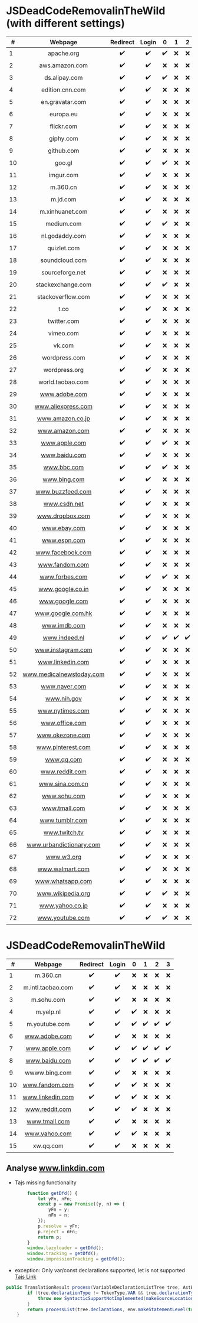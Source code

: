 # JSDeadCodeRemovalinTheWild (with different settings)

| #  | Webpage | Redirect | Login  | 0 | 1 | 2 | 3 |
| ------------------------------------ |:---:| :---:| :---:| :---: | :---: | :---:|:---:|
| 1  | apache.org | :heavy_check_mark: | :heavy_check_mark: | :heavy_check_mark: | :x: | :x: | :x: | 
| 2  | aws.amazon.com | :heavy_check_mark: | :heavy_check_mark: | :x: | :x: | :x: | :x: | 
| 3  | ds.alipay.com | :heavy_check_mark: | :heavy_check_mark: | :heavy_check_mark: | :x: | :x: | :x: | 
| 4  | edition.cnn.com | :heavy_check_mark: | :heavy_check_mark: | :x: | :x: | :x: | :x: | 
| 5  | en.gravatar.com | :heavy_check_mark: | :heavy_check_mark: | :x: | :x: | :x: | :x: | 
| 6  | europa.eu | :heavy_check_mark: | :heavy_check_mark: | :x: | :x: | :x: |  :x: |
| 7  | flickr.com | :heavy_check_mark: | :heavy_check_mark: | :x: | :x: | :x: |  :x: | 
| 8  | giphy.com | :heavy_check_mark: | :heavy_check_mark: | :x: | :x: | :x: |  :x: | 
| 9  | github.com  | :heavy_check_mark: | :heavy_check_mark: | :x: | :x: | :x: |  :x: |
| 10 | goo.gl | :heavy_check_mark: | :heavy_check_mark: | :heavy_check_mark: | :x: | :x: |  :x: |
| 11 | imgur.com| :heavy_check_mark: | :heavy_check_mark: | :x: | :x: | :x: |  :x: |
| 12 | m.360.cn | :heavy_check_mark: | :heavy_check_mark: | :x: | :x: | :x: |  :x: |
| 13 | m.jd.com | :heavy_check_mark: | :heavy_check_mark: | :x: | :x: | :x: |  :x: |
| 14 | m.xinhuanet.com | :heavy_check_mark: | :heavy_check_mark: | :x: | :x: | :x: |  :x: |
| 15 | medium.com | :heavy_check_mark: | :heavy_check_mark: | :heavy_check_mark: | :x: | :x: |  :x: |
| 16 | nl.godaddy.com| :heavy_check_mark: | :heavy_check_mark: | :x: | :x: | :x: |  :x: |
| 17 | quizlet.com | :heavy_check_mark: | :heavy_check_mark: | :x: | :x: | :x: |  :x: |
| 18 | soundcloud.com | :heavy_check_mark: | :heavy_check_mark: | :x: | :x: | :x: |  :x: |
| 19 | sourceforge.net | :heavy_check_mark: | :heavy_check_mark: | :x: | :x: | :x: |  :x: |
| 20 | stackexchange.com | :heavy_check_mark: | :heavy_check_mark: | :heavy_check_mark: | :x: | :x: |  :x: |
| 21 | stackoverflow.com | :heavy_check_mark: | :heavy_check_mark: | :x: | :x: | :x: |  :x: |
| 22 | t.co | :heavy_check_mark: | :heavy_check_mark: | :x: | :x: | :x: |  :x: |
| 23 | twitter.com | :heavy_check_mark: | :heavy_check_mark: | :x: | :x: | :x: |  :x: |
| 24 | vimeo.com | :heavy_check_mark: | :heavy_check_mark: | :x: | :x: | :x: |  :x: |
| 25 | vk.com | :heavy_check_mark: | :heavy_check_mark: | :x: | :x: | :x: |  :x: |
| 26 | wordpress.com | :heavy_check_mark: | :heavy_check_mark: | :x: | :x: | :x: |  :x: |
| 27 | wordpress.org | :heavy_check_mark: | :heavy_check_mark: | :x: | :x: | :x: |  :x: |
| 28 | world.taobao.com | :heavy_check_mark: | :heavy_check_mark: | :x: | :x: | :x: |  :x: |
| 29 | www.adobe.com | :heavy_check_mark: | :heavy_check_mark: | :x: | :x: | :x: |  :x: |
| 30 | www.aliexpress.com | :heavy_check_mark: | :heavy_check_mark: | :x: | :x: | :x: |  :x: |
| 31 | www.amazon.co.jp | :heavy_check_mark: | :heavy_check_mark: | :x: | :x: | :x: |  :x: |
| 32 | www.amazon.com| :heavy_check_mark: | :heavy_check_mark: | :x: | :x: | :x: |  :x: |
| 33 | www.apple.com | :heavy_check_mark: | :heavy_check_mark: | :heavy_check_mark: | :x: | :x: |  :x: |
| 34 | www.baidu.com | :heavy_check_mark: | :heavy_check_mark: | :x: | :x: | :x: |  :x: |
| 35 | www.bbc.com | :heavy_check_mark: | :heavy_check_mark: | :heavy_check_mark: | :x: | :x: |  :x: |
| 36 | www.bing.com | :heavy_check_mark: | :heavy_check_mark: | :x: | :x: | :x: |  :x: |
| 37 | www.buzzfeed.com | :heavy_check_mark: | :heavy_check_mark: | :x: | :x: | :x: |  :x: |
| 38 | www.csdn.net| :heavy_check_mark: | :heavy_check_mark: | :x: | :x: | :x: |  :x: |
| 39 | www.dropbox.com | :heavy_check_mark: | :heavy_check_mark: | :x: | :x: | :x: |  :x: |
| 40 | www.ebay.com | :heavy_check_mark: | :heavy_check_mark: | :x: | :x: | :x: |  :x: |
| 41 | www.espn.com | :heavy_check_mark: | :heavy_check_mark: | :x: | :x: | :x: |  :x: |
| 42 | www.facebook.com | :heavy_check_mark: | :heavy_check_mark: | :x: | :x: | :x: |  :x: |
| 43 | www.fandom.com | :heavy_check_mark: | :heavy_check_mark: | :x: | :x: | :x: |  :x: |
| 44 | www.forbes.com | :heavy_check_mark: | :heavy_check_mark: | :heavy_check_mark: | :x: | :x: |  :x: |
| 45 | www.google.co.in| :heavy_check_mark: | :heavy_check_mark: | :x: | :x: | :x: |  :x: |
| 46 | www.google.com | :heavy_check_mark: | :heavy_check_mark: | :x: | :x: | :x: |  :x: |
| 47 | www.google.com.hk| :heavy_check_mark: | :heavy_check_mark: | :x: | :x: | :x: |  :x: |
| 48 | www.imdb.com | :heavy_check_mark: | :heavy_check_mark: | :x: | :x: | :x: |  :x: |
| 49 | www.indeed.nl | :heavy_check_mark: | :heavy_check_mark: | :heavy_check_mark: | :heavy_check_mark: | :heavy_check_mark: |  :heavy_check_mark: |
| 50 | www.instagram.com | :heavy_check_mark: | :heavy_check_mark: | :x: | :x: | :x: |  :x: |
| 51 | www.linkedin.com | :heavy_check_mark: | :heavy_check_mark: | :x: | :x: | :x: |  :x: |
| 52 | www.medicalnewstoday.com | :heavy_check_mark: | :heavy_check_mark: | :x: | :x: | :x: |  :x: |
| 53 | www.naver.com | :heavy_check_mark: | :heavy_check_mark: | :x: | :x: | :x: |  :x: |
| 54 | www.nih.gov | :heavy_check_mark: | :heavy_check_mark: | :x: | :x: | :x: |  :x: |
| 55 | www.nytimes.com | :heavy_check_mark: | :heavy_check_mark: | :x: | :x: | :x: |  :x: |
| 56 | www.office.com | :heavy_check_mark: | :heavy_check_mark: | :x: | :x: | :x: |  :x: |
| 57 | www.okezone.com | :heavy_check_mark: | :heavy_check_mark: | :x: | :x: | :x: |  :x: |
| 58 | www.pinterest.com | :heavy_check_mark: | :heavy_check_mark: | :x: | :x: | :x: |  :x: |
| 59 | www.qq.com | :heavy_check_mark: | :heavy_check_mark: | :x: | :x: | :x: |  :x: |
| 60 | www.reddit.com | :heavy_check_mark: | :heavy_check_mark: | :x: | :x: | :x: |  :x: |
| 61 | www.sina.com.cn | :heavy_check_mark: | :heavy_check_mark: | :x: | :x: | :x: |  :x: |
| 62 | www.sohu.com | :heavy_check_mark: | :heavy_check_mark: | :x: | :x: | :x: |  :x: |
| 63 | www.tmall.com | :heavy_check_mark: | :heavy_check_mark: | :x: | :x: | :x: |  :x: |
| 64 | www.tumblr.com | :heavy_check_mark: | :heavy_check_mark: | :x: | :x: | :x: |  :x: |
| 65 | www.twitch.tv | :heavy_check_mark: | :heavy_check_mark: | :x: | :x: | :x: |  :x: |
| 66 | www.urbandictionary.com | :heavy_check_mark: | :heavy_check_mark: | :x: | :x: | :x: |  :x: |
| 67 | www.w3.org | :heavy_check_mark: | :heavy_check_mark: | :x: | :x: | :x: |  :x: |
| 68 | www.walmart.com | :heavy_check_mark: | :heavy_check_mark: | :x: | :x: | :x: |  :x: |
| 69 | www.whatsapp.com | :heavy_check_mark: | :heavy_check_mark: | :x: | :x: | :x: |  :x: |
| 70 | www.wikipedia.org | :heavy_check_mark: | :heavy_check_mark: | :heavy_check_mark: | :x: | :x: |  :x: |
| 71 | www.yahoo.co.jp | :heavy_check_mark: | :heavy_check_mark: | :x: | :x: | :x: |  :x: |
| 72 |www.youtube.com | :heavy_check_mark: | :heavy_check_mark: | :heavy_check_mark: | :x: | :x: |  :x: |

# JSDeadCodeRemovalinTheWild

| #  | Webpage | Redirect | Login  | 0 | 1 | 2 | 3 |
| ------------------------------------ |:---:| :---:| :---:| :---: | :---: | :---:|:---:|
| 1  | m.360.cn | :heavy_check_mark: | :heavy_check_mark: | :x: | :x: | :x: | :x: | 
| 2  | m.intl.taobao.com | :heavy_check_mark: | :heavy_check_mark: | :x: | :x: | :x: | :x: | 
| 3  | m.sohu.com | :heavy_check_mark: | :heavy_check_mark: | :x: | :x: | :x: | :x: | 
| 4  | m.yelp.nl | :heavy_check_mark: | :heavy_check_mark: | :heavy_check_mark: | :x: | :x: | :x: | 
| 5  | m.youtube.com | :heavy_check_mark: | :heavy_check_mark: | :heavy_check_mark: | :heavy_check_mark: | :heavy_check_mark: |  :heavy_check_mark: |
| 6  | www.adobe.com | :heavy_check_mark: | :heavy_check_mark: | :x: | :x: | :x: |  :x: |
| 7  | www.apple.com | :heavy_check_mark: | :heavy_check_mark: | :heavy_check_mark: | :heavy_check_mark: | :heavy_check_mark: |  :heavy_check_mark: | 
| 8  | www.baidu.com | :heavy_check_mark: | :heavy_check_mark: | :heavy_check_mark: | :heavy_check_mark: | :heavy_check_mark: |  :heavy_check_mark: |
| 9  | wwww.bing.com  | :heavy_check_mark: | :heavy_check_mark: | :x: | :x: | :x: |  :x: |
| 10 | www.fandom.com | :heavy_check_mark: | :heavy_check_mark: | :heavy_check_mark: | :x: | :x: |  :x: |
| 11 | www.linkedin.com | :heavy_check_mark: | :heavy_check_mark: | :heavy_check_mark: | :x: | :x: |  :x: |
| 12 | www.reddit.com | :heavy_check_mark: | :heavy_check_mark: | :heavy_check_mark: | :x: | :x: |  :x: |
| 13 | www.tmall.com | :heavy_check_mark: | :heavy_check_mark: | :x: | :x: | :x: |  :x: |
| 14 | www.yahoo.com | :heavy_check_mark: | :heavy_check_mark: | :heavy_check_mark: | :x: | :x: |  :x: |
| 15 | xw.qq.com | :heavy_check_mark: | :heavy_check_mark: | :x: | :x: | :x: |  :x: |


## Analyse www.linkdin.com
- Tajs missing functionality
```JavaScript 
        function getDfd() {
            let yFn, nFn;
            const p = new Promise((y, n) => {
                yFn = y;
                nFn = n;
            });
            p.resolve = yFn;
            p.reject = nFn;
            return p;
        }
        window.lazyloader = getDfd();
        window.tracking = getDfd();
        window.impressionTracking = getDfd();
```
- exception: Only var/const declarations supported, let is not supported
[Tajs Link](https://github.com/cs-au-dk/TAJS/blob/a519cdd38261ba143b5f21ee917c86839c180469/src/dk/brics/tajs/js2flowgraph/FunctionBuilder.java#L1549)

```java
public TranslationResult process(VariableDeclarationListTree tree, AstEnv env) {
        if (tree.declarationType != TokenType.VAR && tree.declarationType != TokenType.CONST /* TODO: unsound to treat as var, but unlikely to be an issue in practice (GitHub #182) */) {
            throw new SyntacticSupportNotImplemented(makeSourceLocation(tree) + ": Only var/const declarations supported, " + tree.declarationType + " is not supported");
        }
        return processList(tree.declarations, env.makeStatementLevel(true));
    }
```
